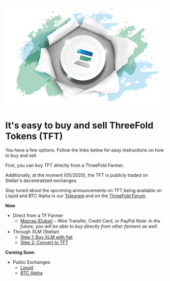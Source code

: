 ![](./img/tftexplo.png)

# It's easy to buy and sell ThreeFold Tokens (TFT)

You have a few options. Follow the links below for easy instructions on how to buy and sell.

First, you can buy TFT directly from a ThreeFold Farmer.

Additionally, at the moment (05/2020), the TFT is publicly traded on Stellar's decentralized exchanges.

Stay tuned about the upcoming announcements on TFT being available on Liquid and BTC Alpha in our [Telegram](https://t.me/threefoldnews) and on the [ThreeFold Forum](https://forum.threefold.io/).

**Now**
- Direct from a TF Farmer
    - [Mazraa (Dubai)](tft_mazraa.md) – Wire Transfer, Credit Card, or PayPal
    *Note: In the future, you will be able to buy directly from other farmers as well.*
- Through XLM (Stellar)
    - [Step 1: Buy XLM with fiat](fiat_to_tft_overview.md)
    - [Step 2: Convert to TFT](fiat_to_tft_overview.md)

**Coming Soon**
- Public Exchanges
    - [Liquid](tft_liquid.md) 
    - [BTC Alpha](tft_btc_alpha.md)
